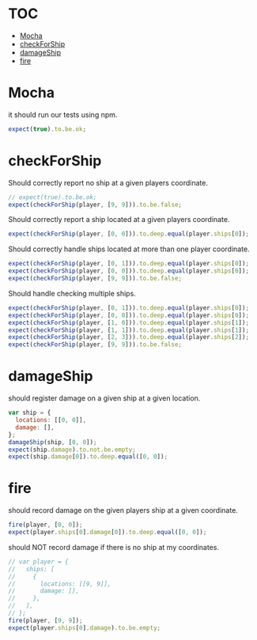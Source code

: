 # TOC

- [Mocha](#mocha)
- [checkForShip](#checkforship)
- [damageShip](#damageship)
- [fire](#fire)
  <a name=""></a>

<a name="mocha"></a>

# Mocha

it should run our tests using npm.

```js
expect(true).to.be.ok;
```

<a name="checkforship"></a>

# checkForShip

Should correctly report no ship at a given players coordinate.

```js
// expect(true).to.be.ok;
expect(checkForShip(player, [9, 9])).to.be.false;
```

Should correctly report a ship located at a given players coordinate.

```js
expect(checkForShip(player, [0, 0])).to.deep.equal(player.ships[0]);
```

Should correctly handle ships located at more than one player coordinate.

```js
expect(checkForShip(player, [0, 1])).to.deep.equal(player.ships[0]);
expect(checkForShip(player, [0, 0])).to.deep.equal(player.ships[0]);
expect(checkForShip(player, [9, 9])).to.be.false;
```

Should handle checking multiple ships.

```js
expect(checkForShip(player, [0, 1])).to.deep.equal(player.ships[0]);
expect(checkForShip(player, [0, 0])).to.deep.equal(player.ships[0]);
expect(checkForShip(player, [1, 0])).to.deep.equal(player.ships[1]);
expect(checkForShip(player, [1, 1])).to.deep.equal(player.ships[1]);
expect(checkForShip(player, [2, 3])).to.deep.equal(player.ships[2]);
expect(checkForShip(player, [9, 9])).to.be.false;
```

<a name="damageship"></a>

# damageShip

should register damage on a given ship at a given location.

```js
var ship = {
  locations: [[0, 0]],
  damage: [],
};
damageShip(ship, [0, 0]);
expect(ship.damage).to.not.be.empty;
expect(ship.damage[0]).to.deep.equal([0, 0]);
```

<a name="fire"></a>

# fire

should record damage on the given players ship at a given coordinate.

```js
fire(player, [0, 0]);
expect(player.ships[0].damage[0]).to.deep.equal([0, 0]);
```

should NOT record damage if there is no ship at my coordinates.

```js
// var player = {
//   ships: [
//     {
//       locations: [[9, 9]],
//       damage: [],
//     },
//   ],
// };
fire(player, [9, 9]);
expect(player.ships[0].damage).to.be.empty;
```
